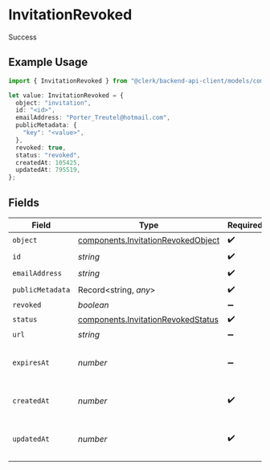 # InvitationRevoked

Success

## Example Usage

```typescript
import { InvitationRevoked } from "@clerk/backend-api-client/models/components";

let value: InvitationRevoked = {
  object: "invitation",
  id: "<id>",
  emailAddress: "Porter_Treutel@hotmail.com",
  publicMetadata: {
    "key": "<value>",
  },
  revoked: true,
  status: "revoked",
  createdAt: 105425,
  updatedAt: 795519,
};
```

## Fields

| Field                                                                                    | Type                                                                                     | Required                                                                                 | Description                                                                              | Example                                                                                  |
| ---------------------------------------------------------------------------------------- | ---------------------------------------------------------------------------------------- | ---------------------------------------------------------------------------------------- | ---------------------------------------------------------------------------------------- | ---------------------------------------------------------------------------------------- |
| `object`                                                                                 | [components.InvitationRevokedObject](../../models/components/invitationrevokedobject.md) | :heavy_check_mark:                                                                       | N/A                                                                                      |                                                                                          |
| `id`                                                                                     | *string*                                                                                 | :heavy_check_mark:                                                                       | N/A                                                                                      |                                                                                          |
| `emailAddress`                                                                           | *string*                                                                                 | :heavy_check_mark:                                                                       | N/A                                                                                      |                                                                                          |
| `publicMetadata`                                                                         | Record<string, *any*>                                                                    | :heavy_check_mark:                                                                       | N/A                                                                                      |                                                                                          |
| `revoked`                                                                                | *boolean*                                                                                | :heavy_minus_sign:                                                                       | N/A                                                                                      | true                                                                                     |
| `status`                                                                                 | [components.InvitationRevokedStatus](../../models/components/invitationrevokedstatus.md) | :heavy_check_mark:                                                                       | N/A                                                                                      | revoked                                                                                  |
| `url`                                                                                    | *string*                                                                                 | :heavy_minus_sign:                                                                       | N/A                                                                                      |                                                                                          |
| `expiresAt`                                                                              | *number*                                                                                 | :heavy_minus_sign:                                                                       | Unix timestamp of expiration.<br/>                                                       |                                                                                          |
| `createdAt`                                                                              | *number*                                                                                 | :heavy_check_mark:                                                                       | Unix timestamp of creation.<br/>                                                         |                                                                                          |
| `updatedAt`                                                                              | *number*                                                                                 | :heavy_check_mark:                                                                       | Unix timestamp of last update.<br/>                                                      |                                                                                          |